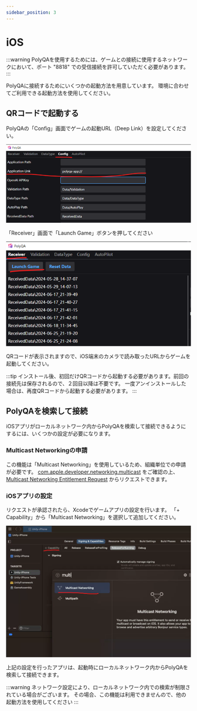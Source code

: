```yaml
---
sidebar_position: 3
---
```


# iOS

:::warning
PolyQAを使用するためには、ゲームとの接続に使用するネットワークにおいて、ポート "8818" での受信接続を許可していただく必要があります。
:::

PolyQAに接続するためにいくつかの起動方法を用意しています。
環境に合わせてご利用できる起動方法を使用してください。

## QRコードで起動する

PolyQAの「Config」画面でゲームの起動URL（Deep Link）を設定してください。

![](./img/application_link.png)

「Receiver」画面で「Launch Game」ボタンを押してください

![](./img/launch_game.png)

QRコードが表示されますので、iOS端末のカメラで読み取ったURLからゲームを起動してください。

:::tip
インストール後、初回だけQRコードから起動する必要があります。前回の接続先は保存されるので、２回目以降は不要です。
一度アンインストールした場合は、再度QRコードから起動する必要があります。
:::

## PolyQAを検索して接続

iOSアプリがローカルネットワーク内からPolyQAを検索して接続できるようにするには、いくつかの設定が必要になります。

### Multicast Networkingの申請

この機能は「Multicast Networking」を使用しているため、組織単位での申請が必要です。
[com\.apple\.developer\.networking\.multicast](https://developer.apple.com/documentation/bundleresources/entitlements/com_apple_developer_networking_multicast)
をご確認の上、
[Multicast Networking Entitlement Request](https://developer.apple.com/contact/request/networking-multicast)
からリクエストできます。

### iOSアプリの設定

リクエストが承認されたら、Xcodeでゲームアプリの設定を行います。
「+ Capability」から「Multicast Networking」を選択して追加してください。

![](./img/multi_networking.png)

上記の設定を行ったアプリは、起動時にローカルネットワーク内からPolyQAを検索して接続できます。

:::warning
ネットワーク設定により、ローカルネットワーク内での検索が制限されている場合がございます。
その場合、この機能は利用できませんので、他の起動方法を使用してください
:::

